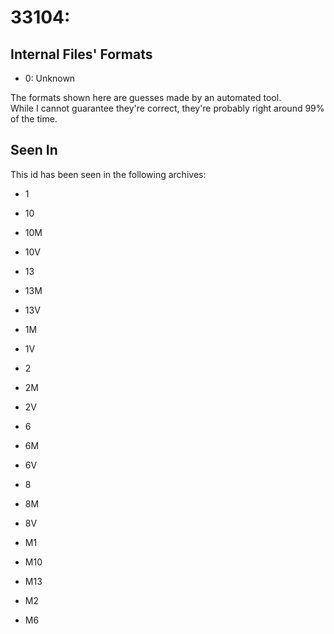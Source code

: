 # 33104: 



## Internal Files' Formats
- 0: Unknown

The formats shown here are guesses made by an automated tool.  
While I cannot guarantee they're correct, they're probably right around 99% of the time.

## Seen In

This id has been seen in the following archives:  

- 1  

- 10  

- 10M  

- 10V  

- 13  

- 13M  

- 13V  

- 1M  

- 1V  

- 2  

- 2M  

- 2V  

- 6  

- 6M  

- 6V  

- 8  

- 8M  

- 8V  

- M1  

- M10  

- M13  

- M2  

- M6  
